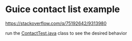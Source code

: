 # Guice contact list example

https://stackoverflow.com/q/75192642/9313980

run the [ContactTest.java](src/test/java/com/example/test/ContactTest.java) class to see the desired behavior